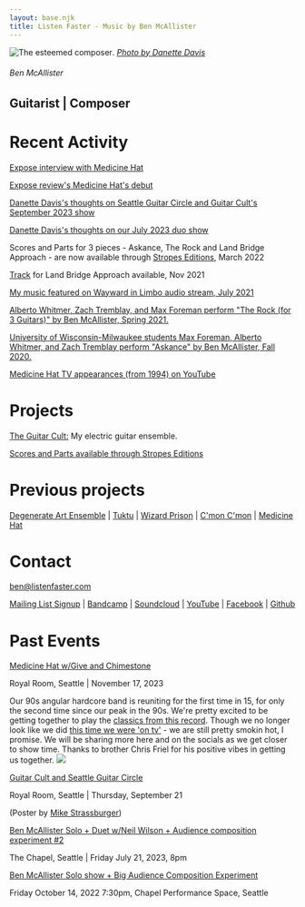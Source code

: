 ```yaml
---
layout: base.njk
title: Listen Faster - Music by Ben McAllister
---
```



<div id="home-header">

![The esteemed composer](/main/img/ben-danette-piano-bw.png).
[*Photo by Danette Davis*](https://www.danettedavis.com/)
###### Ben McAllister

## Guitarist | Composer

</div>

<div id="home-body">



# Recent Activity

[Expose interview with Medicine Hat](http://expose.org/index.php/articles/display/from-backwards-brubeck-to-stage-diving-the-medicine-hat-interview-2.html)

[Expose review's Medicine Hat's debut](http://expose.org/index.php/articles/display/medicine-hat-medicine-hat-2.html)

[Danette Davis's thoughts on Seattle Guitar Circle and Guitar Cult's September 2023 show](https://www.danettedavis.com/journal-silent-girl-with-the-camera/2023/9/23/sweet-dreams-and-wonderous-chaos)

[Danette Davis's thoughts on our July 2023 duo show](https://www.danettedavis.com/journal-silent-girl-with-the-camera/2023/7/23/stereophonic-sound)

Scores and Parts for 3 pieces - Askance, The Rock and Land Bridge Approach - are now available through [Stropes Editions](https://www.stropes.com/ben-mcallister/), March 2022

[Track](https://listenfastermusic.bandcamp.com/track/land-bridge-approach-for-3-guitars) for Land Bridge Approach available, Nov 2021

[My music featured on Wayward in Limbo audio stream, July 2021](https://www.listenfaster.com/main/wayward-in-limbo-series-july-2021-liner-notes/)

[Alberto Whitmer, Zach Tremblay, and Max Foreman perform "The Rock (for 3 Guitars)" by Ben McAllister, Spring 2021.](https://www.youtube.com/watch?v=2M7vOIHOeeU)

[University of Wisconsin-Milwaukee students Max Foreman, Alberto Whitmer, and Zach Tremblay perform "Askance" by Ben McAllister, Fall 2020.](https://www.youtube.com/watch?v=hmvI6H64SPI)

[Medicine Hat TV appearances (from 1994)  on YouTube](https://www.youtube.com/playlist?list=PL8HqEsHojIXPM3Nn-1xxiXzWyiu_Mn-T6)

# Projects

[The Guitar Cult:](https://www.theguitarcult.com/) My electric guitar ensemble.

[Scores and Parts available through Stropes Editions](https://www.stropes.com/ben-mcallister/)


# Previous projects

[Degenerate Art Ensemble](https://www.degenerateartensemble.com/) | [Tuktu](https://listenfastermusic.bandcamp.com/album/qayaq-1) | [Wizard Prison](https://wizardprison.bandcamp.com/) | [C'mon C'mon](https://cmoncmon.bandcamp.com/) | [Medicine Hat](https://listenfastermusic.bandcamp.com/album/medicine-hat)

# Contact

ben@listenfaster.com

[Mailing List Signup](http://eepurl.com/bbcGMr) | [Bandcamp](https://listenfastermusic.bandcamp.com/) | [Soundcloud](https://soundcloud.com/listenfaster/) | [YouTube](https://www.youtube.com/channel/UCWBSD3mHhaImuKrzbQ0zHQA) | [Facebook](https://www.facebook.com/ben.mcallister) | [Github](https://github.com/benmca/)

# Past Events

[Medicine Hat w/Give and Chimestone]() 

Royal Room, Seattle | November 17, 2023 

Our 90s angular hardcore band is reuniting for the first time in 15, for only the second time since our peak in the 90s. We're pretty excited to be getting together to play the [classics from this record](https://listenfastermusic.bandcamp.com/album/medicine-hat). Though we no longer look like we did [this time we were 'on tv'](https://www.youtube.com/watch?v=ZHGJb1pCbWk) - we are still pretty smokin hot, I promise. We will be sharing more here and on the socials as we get closer to show time. Thanks to brother Chris Friel for his positive vibes in getting us together. 
[![](/main/img/GC-Royal-Room-FB-header.png)](https://www.strangertickets.com/events/141872098/guitar-cultseattle-guitar-circle)

[Guitar Cult and Seattle Guitar Circle](https://www.strangertickets.com/events/141872098/guitar-cultseattle-guitar-circle)

Royal Room, Seattle | Thursday, September 21

(Poster by [Mike Strassburger](https://mikestrassburger.com/))

[Ben McAllister Solo + Duet w/Neil Wilson + Audience composition experiment #2](https://www.waywardmusic.org/?p=7643)

The Chapel, Seattle | Friday July 21, 2023, 8pm

[Ben McAllister Solo show + Big Audience Composition Experiment](https://www.waywardmusic.org/?p=7086)

Friday October 14, 2022 7:30pm, Chapel Performance Space, Seattle

</div>


